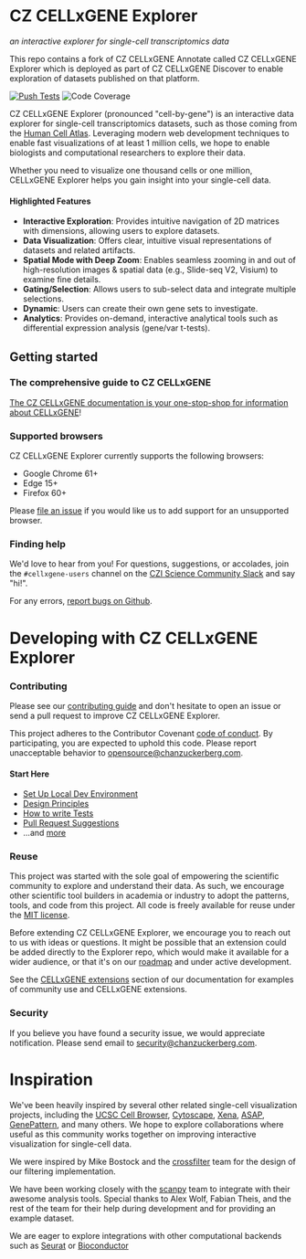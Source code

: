 # CZ CELLxGENE Explorer
_an interactive explorer for single-cell transcriptomics data_

This repo contains a fork of CZ CELLxGENE Annotate called CZ CELLxGENE Explorer which is deployed as part of CZ CELLxGENE Discover to enable exploration of datasets published on that platform.

[![Push Tests](https://github.com/chanzuckerberg/single-cell-explorer/workflows/Push%20Tests/badge.svg)](https://github.com/chanzuckerberg/single-cell-explorer/actions?query=workflow%3A%22Push+Tests%22)
![Code Coverage](https://codecov.io/gh/chanzuckerberg/single-cell-explorer/branch/main/graph/badge.svg)

CZ CELLxGENE Explorer (pronounced "cell-by-gene") is an interactive data explorer for single-cell transcriptomics datasets, such as those coming from the [Human Cell Atlas](https://humancellatlas.org). Leveraging modern web development techniques to enable fast visualizations of at least 1 million cells, we hope to enable biologists and computational researchers to explore their data.

Whether you need to visualize one thousand cells or one million, CELLxGENE Explorer helps you gain insight into your single-cell data.

#### Highlighted Features

- **Interactive Exploration**: Provides intuitive navigation of 2D matrices with dimensions, allowing users to explore datasets.
- **Data Visualization**: Offers clear, intuitive visual representations of datasets and related artifacts.
- **Spatial Mode with Deep Zoom**: Enables seamless zooming in and out of high-resolution images & spatial data (e.g., Slide-seq V2, Visium) to examine fine details.
- **Gating/Selection**: Allows users to sub-select data and integrate multiple selections.
- **Dynamic**: Users can create their own gene sets to investigate.
- **Analytics**: Provides on-demand, interactive analytical tools such as differential expression analysis (gene/var t-tests).

## Getting started

### The comprehensive guide to CZ CELLxGENE

[The CZ CELLxGENE documentation is your one-stop-shop for information about CELLxGENE](https://cellxgene.cziscience.com/docs/01__CellxGene)!

### Supported browsers

CZ CELLxGENE Explorer currently supports the following browsers:

- Google Chrome 61+
- Edge 15+
- Firefox 60+

Please [file an issue](https://github.com/chanzuckerberg/single-cell-explorer/issues/new/choose) if you would like us to add support for an unsupported browser.

### Finding help

We'd love to hear from you!
For questions, suggestions, or accolades, join the `#cellxgene-users` channel on the [CZI Science Community Slack](https://czi.co/science-slack) and say "hi!".

For any errors, [report bugs on Github](https://github.com/chanzuckerberg/single-cell-explorer/issues/new/choose).

# Developing with CZ CELLxGENE Explorer

### Contributing

Please see our [contributing guide](https://github.com/chanzuckerberg/cellxgene-documentation/blob/main/contribute.md) and don't hesitate to open an issue or send a pull request to improve CZ CELLxGENE Explorer.

This project adheres to the Contributor Covenant [code of conduct](https://github.com/chanzuckerberg/.github/blob/master/CODE_OF_CONDUCT.md). By participating, you are expected to uphold this code. Please report unacceptable behavior to opensource@chanzuckerberg.com.

#### Start Here
- [Set Up Local Dev Environment](https://github.com/chanzuckerberg/single-cell-explorer/blob/main/dev_docs/developer_guidelines.md)
- [Design Principles](https://github.com/chanzuckerberg/single-cell-explorer/blob/main/dev_docs/design_principles.md)
- [How to write Tests](https://github.com/chanzuckerberg/single-cell-explorer/blob/main/dev_docs/e2e_tests.md)
- [Pull Request Suggestions](https://github.com/chanzuckerberg/single-cell-explorer/blob/main/dev_docs/pull_request_guidelines.md)
- ...and [more](https://github.com/chanzuckerberg/single-cell-explorer/blob/main/dev_docs)

### Reuse

This project was started with the sole goal of empowering the scientific community to explore and understand their data. 
As such, we encourage other scientific tool builders in academia or industry to adopt the patterns, tools, and code from 
this project. All code is freely available for reuse under the [MIT license](https://opensource.org/licenses/MIT).


Before extending CZ CELLxGENE Explorer, we encourage you to reach out to us with ideas or questions. It might be possible that an 
extension could be added directly to the Explorer repo, which would make it available for a wider audience, or that it's on our 
[roadmap](https://github.com/chanzuckerberg/cellxgene-documentation/blob/main/roadmap.md) and under active development. 

See the [CELLxGENE extensions](https://github.com/chanzuckerberg/cellxgene-documentation/blob/main/community-extensions.md) section of our documentation for examples of community use and CELLxGENE extensions. 

### Security

If you believe you have found a security issue, we would appreciate notification. Please send email to <security@chanzuckerberg.com>.

# Inspiration

We've been heavily inspired by several other related single-cell visualization projects, including the [UCSC Cell Browser](http://cells.ucsc.edu/), [Cytoscape](http://www.cytoscape.org/), [Xena](https://xena.ucsc.edu/), [ASAP](https://asap.epfl.ch/), [GenePattern](http://genepattern-notebook.org/), and many others. We hope to explore collaborations where useful as this community works together on improving interactive visualization for single-cell data.

We were inspired by Mike Bostock and the [crossfilter](https://github.com/crossfilter) team for the design of our filtering implementation.

We have been working closely with the [scanpy](https://github.com/theislab/scanpy) team to integrate with their awesome analysis tools. Special thanks to Alex Wolf, Fabian Theis, and the rest of the team for their help during development and for providing an example dataset.

We are eager to explore integrations with other computational backends such as [Seurat](https://github.com/satijalab/seurat) or [Bioconductor](https://github.com/Bioconductor)
